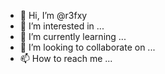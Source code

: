 - 👋 Hi, I’m @r3fxy
- 👀 I’m interested in ...
- 🌱 I’m currently learning ...
- 💞️ I’m looking to collaborate on ...
- 📫 How to reach me ...

<!---
r3fxy/r3fxy is a ✨ special ✨ repository because its `README.md` (this file) appears on your GitHub profile.
You can click the Preview link to take a look at your changes.
--->
